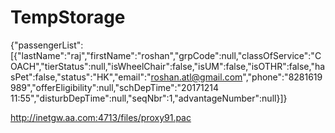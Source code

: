 # TempStorage

{"passengerList":[{"lastName":"raj","firstName":"roshan","grpCode":null,"classOfService":"COACH","tierStatus":null,"isWheelChair":false,"isUM":false,"isOTHR":false,"hasPet":false,"status":"HK","email":"roshan.atl@gmail.com","phone":"8281619989","offerEligibility":null,"schDepTime":"20171214 11:55","disturbDepTime":null,"seqNbr":1,"advantageNumber":null}]}

http://inetgw.aa.com:4713/files/proxy91.pac
